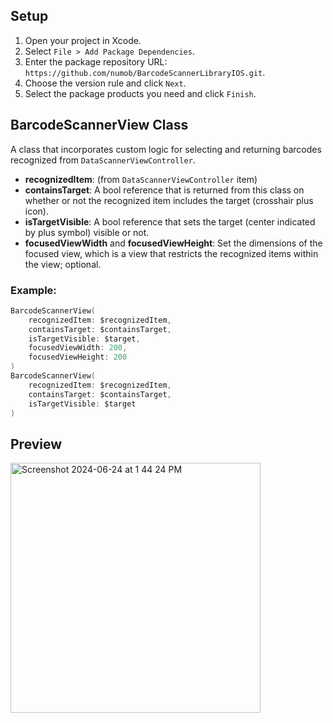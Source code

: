## Setup

1. Open your project in Xcode.
2. Select `File > Add Package Dependencies`.
3. Enter the package repository URL: `https://github.com/numob/BarcodeScannerLibraryIOS.git`.
4. Choose the version rule and click `Next`.
5. Select the package products you need and click `Finish`.

## BarcodeScannerView Class

A class that incorporates custom logic for selecting and returning barcodes recognized from `DataScannerViewController`.

- **recognizedItem**: (from `DataScannerViewController` item)
- **containsTarget**: A bool reference that is returned from this class on whether or not the recognized item includes the target (crosshair plus icon).
- **isTargetVisible**: A bool reference that sets the target (center indicated by plus symbol) visible or not.
- **focusedViewWidth** and **focusedViewHeight**: Set the dimensions of the focused view, which is a view that restricts the recognized items within the view; optional.

### Example:
```swift
BarcodeScannerView(
    recognizedItem: $recognizedItem, 
    containsTarget: $containsTarget, 
    isTargetVisible: $target, 
    focusedViewWidth: 200, 
    focusedViewHeight: 200
)
BarcodeScannerView(
    recognizedItem: $recognizedItem, 
    containsTarget: $containsTarget, 
    isTargetVisible: $target
)

```
## Preview
<img src="https://github.com/numob/BarcodeScannerLibraryIOS/assets/164918815/6d877515-9bbf-4189-a901-6f2b0821fcd5" alt="Screenshot 2024-06-24 at 1 44 24 PM" width="400"/>


